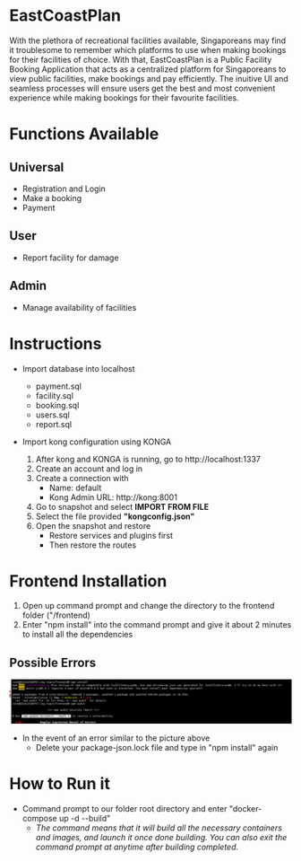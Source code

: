 # EastCoastPlan

With the plethora of recreational facilities available, Singaporeans may find it troublesome to remember which platforms to use when making bookings for their facilities of choice. With that, EastCoastPlan is a Public Facility Booking Application that acts as a centralized platform for Singaporeans to view public facilities, make bookings and pay efficiently. The inuitive UI and seamless processes will ensure users get the best and most convenient experience while making bookings for their favourite facilities.

# Functions Available

## Universal

- Registration and Login
- Make a booking
- Payment

## User

- Report facility for damage

## Admin

- Manage availability of facilities

# Instructions
* Import database into localhost 
  * payment.sql
  * facility.sql
  * booking.sql
  * users.sql
  * report.sql

* Import kong configuration using KONGA
  1. After kong and KONGA is running, go to http://localhost:1337
  2. Create an account and log in
  3. Create a connection with
     - Name: default
     - Kong Admin URL: http://kong:8001
  4. Go to snapshot and select <b>IMPORT FROM FILE</b>
  5. Select the file provided <b>"kongconfig.json"</b>
  6. Open the snapshot and restore
     - Restore services and plugins first
     - Then restore the routes

# Frontend Installation
 1. Open up command prompt and change the directory to the frontend folder ("/frontend)
 2. Enter "npm install" into the command prompt and give it about 2 minutes to install all the dependencies
## Possible Errors
<img src="readme-images/error.png" alt="...Loading" />

* In the event of an error similar to the picture above
  * Delete your package-json.lock file and type in "npm install" again

# How to Run it
* Command prompt to our folder root directory and enter "docker-compose up -d --build"
  * <i>The command means that it will build all the necessary containers and images, and launch it once done building. You can also exit the command prompt at anytime after building completed.</i>
